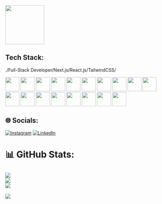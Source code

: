 
<img src="https://github.com/noyandogane/noyandogane/assets/66711531/665c9460-d05f-4cb8-b07a-7c3bbff06377" width="122">

## Tech Stack:
./Full-Stack Developer/Next.js/React.js/TailwindCSS/

<img src="https://devicons.railway.app/i/nextjs-light.svg"  width="44" height="44"> <img src="https://devicons.railway.app/i/react.svg"  width="44" height="44"> <img src="https://upload.wikimedia.org/wikipedia/commons/d/d5/Tailwind_CSS_Logo.svg"  width="44" height="44"> <img src="https://devicons.railway.app/i/github-light.svg"  width="44" height="44"> <img src="https://devicons.railway.app/i/typescript.svg"  width="44" height="44"> <img src="https://devicons.railway.app/i/javascript.svg"  width="44" height="44"> <img src="https://devicons.railway.app/i/visual-studio-code.svg"  width="44" height="44"> <img src="https://devicons.railway.app/i/trpc.png"  width="44" height="44"> <img src="https://devicons.railway.app/i/strapi.svg"  width="44" height="44"> <img src="https://devicons.railway.app/i/sass.svg"  width="44" height="44"> <img src="https://devicons.railway.app/i/railway-light.svg"  width="44" height="44"> <img src="https://devicons.railway.app/i/prisma-light.svg"  width="44" height="44"> <img src="https://devicons.railway.app/i/python.svg"  width="44" height="44"> <img src="https://devicons.railway.app/i/postman.svg"  width="44" height="44"> <img src="https://devicons.railway.app/i/postgresql.svg"  width="44" height="44"> <img src="https://devicons.railway.app/i/mongodb.svg"  width="44" height="44"> <img src="https://devicons.railway.app/i/html5.svg"  width="44" height="44"> <img src="https://devicons.railway.app/i/css3.svg"  width="44" height="44">





## 🌐 Socials:
[![Instagram](https://img.shields.io/badge/Instagram-%23E4405F.svg?logo=Instagram&logoColor=white)](https://instagram.com/noyandogane) [![LinkedIn](https://img.shields.io/badge/LinkedIn-%230077B5.svg?logo=linkedin&logoColor=white)](https://www.linkedin.com/in/noyan-do%C4%9Fan-enginar-b52a5623a/) 
# 📊 GitHub Stats:
![](https://github-readme-stats.vercel.app/api?username=noyandogane&theme=radical&hide_border=true&include_all_commits=false&count_private=false)<br/>
![](https://github-readme-streak-stats.herokuapp.com/?user=noyandogane&theme=radical&hide_border=true)<br/>
![](https://github-readme-stats.vercel.app/api/top-langs/?username=noyandogane&theme=radical&hide_border=true&include_all_commits=false&count_private=false&layout=compact)
---
[![](https://visitcount.itsvg.in/api?id=noyandogane&icon=5&color=6)](https://visitcount.itsvg.in)
